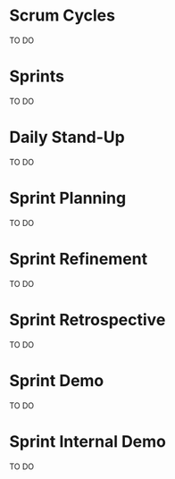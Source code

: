 # Scrum Cycles

TO DO

# Sprints

TO DO


# Daily Stand-Up

TO DO


# Sprint Planning

TO DO


# Sprint Refinement

TO DO


# Sprint Retrospective

TO DO


# Sprint Demo

TO DO


# Sprint Internal Demo

TO DO
